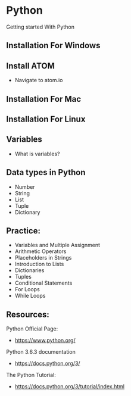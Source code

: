 # Python
Getting started With Python

## Installation For Windows

## Install ATOM
- Navigate to atom.io
## Installation For Mac
## Installation For Linux

## Variables
- What is variables?
## Data types in Python
- Number
- String
- List
- Tuple
- Dictionary

## Practice: 
- Variables and Multiple Assignment
- Arithmetic Operators
- Placeholders in Strings
- Introduction to Lists
- Dictionaries
- Tuples
- Conditional Statements
- For Loops
- While Loops

## Resources:
Python Official Page:
- https://www.python.org/

Python 3.6.3 documentation
- https://docs.python.org/3/

The Python Tutorial:
- https://docs.python.org/3/tutorial/index.html
